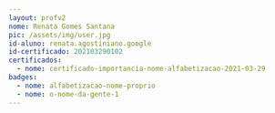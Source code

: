 ```yaml
---
layout: profv2
nome: Renata Gomes Santana
pic: /assets/img/user.jpg
id-aluno: renata.agostiniano.google
id-certificado: 202103290102
certificados:
  - nome: certificado-importancia-nome-alfabetizacao-2021-03-29
badges:
  - nome: alfabetizacao-nome-proprio
  - nome: o-nome-da-gente-1
---
```

